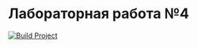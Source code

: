 # Лабораторная работа №4

[![Build Project](https://github.com/Cuyeshi/RPBDIS_LibraryDB_lab4/actions/workflows/build.yml/badge.svg)](https://github.com/Cuyeshi/RPBDIS_LibraryDB_lab4/actions/workflows/build.yml)
